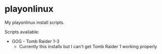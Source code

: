 playonlinux
===========

My playonlinux install scripts.

Scripts available:

* GOG - Tomb Raider 1-3
  * Currently this installs but I can't get Tomb Raider 1 working properly
